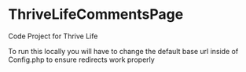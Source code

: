 # ThriveLifeCommentsPage
Code Project for Thrive Life

To run this locally you will have to change the default base url inside of Config.php to ensure redirects work properly

